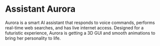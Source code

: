 # Assistant Aurora
Aurora is a smart AI assistant that responds to voice commands, performs real-time web searches, and has live internet access. Designed for a futuristic experience, Aurora is getting a 3D GUI and smooth animations to bring her personality to life.
